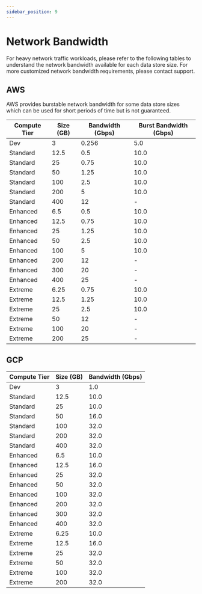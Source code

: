 ```yaml
---
sidebar_position: 9
---
```


# Network Bandwidth

For heavy network traffic workloads, please refer to the following tables to understand the network bandwidth available for each data store size.
For more customized network bandwidth requirements, please contact support.

## AWS

AWS provides burstable network bandwidth for some data store sizes which can be used for short periods of time but is not guaranteed.

| Compute Tier | Size (GB) | Bandwidth (Gbps)    | Burst Bandwidth (Gbps)  |
|--------------|-----------|---------------------|-------------------------|
| Dev          | 3         | 0.256               | 5.0                     |
| Standard     | 12.5      | 0.5                 | 10.0                    |
| Standard     | 25        | 0.75                | 10.0                    |
| Standard     | 50        | 1.25                | 10.0                    |
| Standard     | 100       | 2.5                 | 10.0                    |
| Standard     | 200       | 5                   | 10.0                    |
| Standard     | 400       | 12                  | -                       |
| Enhanced     | 6.5       | 0.5                 | 10.0                    |
| Enhanced     | 12.5      | 0.75                | 10.0                    |
| Enhanced     | 25        | 1.25                | 10.0                    |
| Enhanced     | 50        | 2.5                 | 10.0                    |
| Enhanced     | 100       | 5                   | 10.0                    |
| Enhanced     | 200       | 12                  | -                       |
| Enhanced     | 300       | 20                  | -                       |
| Enhanced     | 400       | 25                  | -                       |
| Extreme      | 6.25      | 0.75                | 10.0                    |
| Extreme      | 12.5      | 1.25                | 10.0                    |
| Extreme      | 25        | 2.5                 | 10.0                    |
| Extreme      | 50        | 12                  | -                       |
| Extreme      | 100       | 20                  | -                       |
| Extreme      | 200       | 25                  | -                       |

## GCP

| Compute Tier | Size (GB) | Bandwidth (Gbps)  |
|--------------|-----------|-------------------|
| Dev          | 3         | 1.0               | 
| Standard     | 12.5      | 10.0              |
| Standard     | 25        | 10.0              |
| Standard     | 50        | 16.0              |
| Standard     | 100       | 32.0              |
| Standard     | 200       | 32.0              |
| Standard     | 400       | 32.0              |
| Enhanced     | 6.5       | 10.0              |
| Enhanced     | 12.5      | 16.0              |
| Enhanced     | 25        | 32.0              |
| Enhanced     | 50        | 32.0              |
| Enhanced     | 100       | 32.0              |
| Enhanced     | 200       | 32.0              |
| Enhanced     | 300       | 32.0              |
| Enhanced     | 400       | 32.0              |
| Extreme      | 6.25      | 10.0              | 
| Extreme      | 12.5      | 16.0              |
| Extreme      | 25        | 32.0              |
| Extreme      | 50        | 32.0              | 
| Extreme      | 100       | 32.0              | 
| Extreme      | 200       | 32.0              | 
